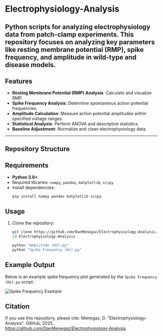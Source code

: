 # Electrophysiology-Analysis

Python scripts for analyzing electrophysiology data from patch-clamp experiments. This repository focuses on analyzing key parameters like resting membrane potential (RMP), spike frequency, and amplitude in wild-type and disease models.
---

## Features

- **Resting Membrane Potential (RMP) Analysis**: Calculate and visualize RMP.
- **Spike Frequency Analysis**: Determine spontaneous action potential frequencies.
- **Amplitude Calculation**: Measure action potential amplitudes within specified voltage ranges.
- **Statistical Analysis**: Perform ANOVA and descriptive statistics.
- **Baseline Adjustment**: Normalize and clean electrophysiology data.

---

## Repository Structure


## Requirements

- **Python 3.8+**
- Required libraries: `numpy`, `pandas`, `matplotlib`, `scipy`
- Install dependencies:
  ```bash
  pip install numpy pandas matplotlib scipy
  
## Usage

1. Clone the repository:
   ```bash
   git clone https://github.com/DanMenegaz/Electrophysiology-Analysis.git
   cd Electrophysiology-Analysis

   python "Amplitude (mV).py"
   python "Spike Frequency (Hz).py"

## Example Output

Below is an example spike frequency plot generated by the `Spike Frequency (Hz).py` script:

![Spike Frequency Example](path/to/your/image.png)

## Citation

If you use this repository, please cite:
Menegaz, D. "Electrophysiology-Analysis". GitHub, 2025.
https://github.com/DanMenegaz/Electrophysiology-Analysis
